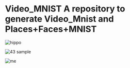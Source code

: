 # Video_MNIST A repository to generate Video_Mnist and Places+Faces+MNIST

![hippo](https://github.com/Petr-Byv/Video_MNIST/blob/main/src/gifs/movie72.gif "43 sample")

![](https://github.com/Petr-Byv/Video_MNIST/blob/main/src/gifs/movie6.gif "43 sample")

![me](https://github.com/Petr-Byv/Video_MNIST/blob/main/src/gifs/movie13.gif "43 sample")

